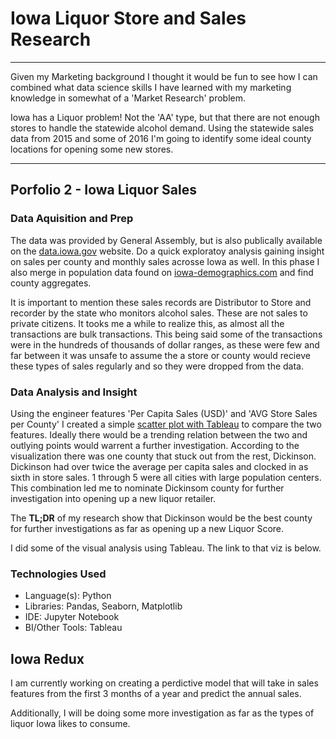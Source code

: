 # Iowa Liquor Store and Sales Research
___

Given my Marketing background I thought it would be fun to see how I can combined what data science skills I have learned with my marketing knowledge in somewhat of a 'Market Research' problem.

Iowa has a Liquor problem! Not the 'AA' type, but that there are not enough stores to handle the statewide alcohol demand. 
Using the statewide sales data from 2015 and some of 2016 I'm going to identify some ideal county locations for opening some new stores.

--- 

## Porfolio 2 - Iowa Liquor Sales

### Data Aquisition and Prep
The data was provided by General Assembly, but is also publically available on the [data.iowa.gov](https://data.iowa.gov/Economy/Iowa-Liquor-Sales/m3tr-qhgy "Iowa Liquor Sales") website. 
Do a quick exploratoy analysis gaining insight on sales per county and monthly sales acrosse Iowa as well.  In this phase I also merge in population data found on [iowa-demographics.com](http://www.iowa-demographics.com/counties_by_population "Iowa Counties by Population") and find county aggregates.

It is important to mention these sales records are Distributor to Store and recorder by the state who monitors alcohol sales.  These are not sales to private citizens.  It tooks me a while to realize this, as almost all the transactions are bulk transactions.  This being said some of the transactions were in the hundreds of thousands of dollar ranges, as these were few and far between it was unsafe to assume the a store or county would recieve these types of sales regularly and so they were dropped from the data.

### Data Analysis and Insight
Using the engineer features 'Per Capita Sales (USD)' and 'AVG Store Sales per County' I created a simple [scatter plot with Tableau](https://public.tableau.com/profile/samuel.stack#!/vizhome/Project2Iowa/Sheet1) to compare the two features.  Ideally there would be a trending relation between the two and outlying points would warrent a further investigation.  According to the visualization there was one county that stuck out from the rest, Dickinson.  Dickinson had over twice the average per capita sales and clocked in as sixth in store sales.  1 through 5 were all cities with large population centers.
This combination led me to nominate Dickinsom county for further investigation into opening up a new liquor retailer.  

The **TL;DR** of my research show that Dickinson would be the best county for further investigations as far as opening up a new Liquor Score.

I did some of the visual analysis using Tableau.  The link to that viz is below.

### Technologies Used
- Language(s): Python
- Libraries: Pandas, Seaborn, Matplotlib
- IDE: Jupyter Notebook
- BI/Other Tools: Tableau




## Iowa Redux

I am currently working on creating a perdictive model that will take in sales features from the first 3 months of a year and predict the annual sales.  

Additionally, I will be doing some more investigation as far as the types of liquor Iowa likes to consume.
